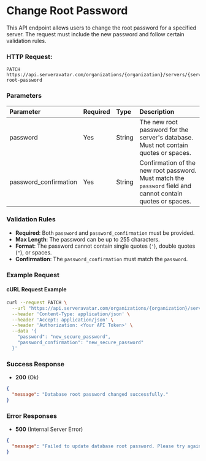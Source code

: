 # Change Root Password

This API endpoint allows users to change the root password for a specified server. The request must include the new password and follow certain validation rules.

### HTTP Request:

```
PATCH https://api.serveravatar.com/organizations/{organization}/servers/{server}/change-root-password
```

### Parameters

| Parameter | Required | Type   | Description                                                                 |
|:----------|:--------|:-------|:----------------------------------------------------------------------------|
| password                | Yes     | String | The new root password for the server's database. Must not contain quotes or spaces. |
| password_confirmation    | Yes     | String | Confirmation of the new root password. Must match the `password` field and cannot contain quotes or spaces. |

### Validation Rules

- **Required**: Both `password` and `password_confirmation` must be provided.
- **Max Length**: The password can be up to 255 characters.
- **Format**: The password cannot contain single quotes (`'`), double quotes (`"`), or spaces.
- **Confirmation**: The `password_confirmation` must match the `password`.

### Example Request

#### cURL Request Example

```sh
curl --request PATCH \
  --url "https://api.serveravatar.com/organizations/{organization}/servers/{server}/change-root-password" \
  --header 'Content-Type: application/json' \
  --header 'Accept: application/json' \
  --header 'Authorization: <Your API Token>' \
  --data '{
    "password": "new_secure_password",
    "password_confirmation": "new_secure_password"
  }'
```

### Success Response

- __200__ (Ok)

```json
{
  "message": "Database root password changed successfully."
}
```

### Error Responses

- __500__ (Internal Server Error)

```json
{
  "message": "Failed to update database root password. Please try again later."
}
```